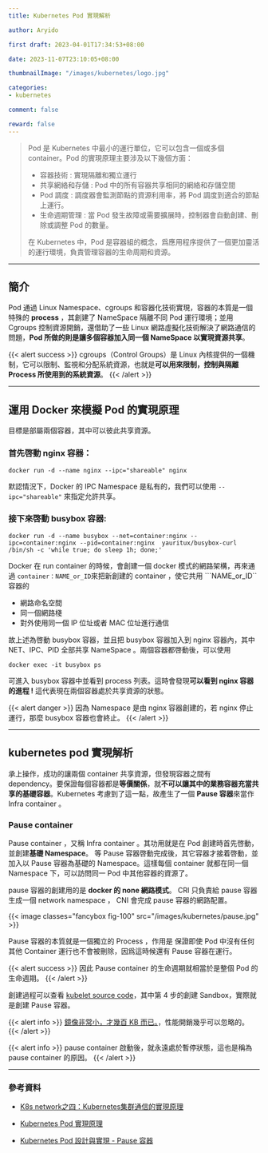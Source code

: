 ```yaml
---
title: Kubernetes Pod 實現解析

author: Aryido

first draft: 2023-04-01T17:34:53+08:00

date: 2023-11-07T23:10:05+08:00

thumbnailImage: "/images/kubernetes/logo.jpg"

categories:
- kubernetes

comment: false

reward: false
---
```

<!--BODY-->
> Pod 是 Kubernetes 中最小的運行單位，它可以包含一個或多個 container。Pod 的實現原理主要涉及以下幾個方面：
> - 容器技術 : 實現隔離和獨立運行
> - 共享網絡和存儲 : Pod 中的所有容器共享相同的網絡和存儲空間
> - Pod 調度 : 調度器會監測節點的資源利用率，將 Pod 調度到適合的節點上運行。
> - 生命週期管理 : 當 Pod 發生故障或需要擴展時，控制器會自動創建、刪除或調整 Pod 的數量。
>
> 在 Kubernetes 中，Pod 是容器組的概念，爲應用程序提供了一個更加靈活的運行環境，負責管理容器的生命周期和資源。
<!--more-->
---

## 簡介
Pod 通過 Linux Namespace、cgroups 和容器化技術實現，容器的本質是一個特殊的 **process** ，其創建了 NameSpace 隔離不同 Pod 運行環境；並用 Cgroups 控制資源開銷，還借助了一些 Linux 網路虛擬化技術解決了網路通信的問題，**Pod 所做的則是讓多個容器加入同一個 NameSpace 以實現資源共享**。

{{< alert success >}}
cgroups（Control Groups）是 Linux 內核提供的一個機制，它可以限制、監視和分配系統資源，也就是**可以用來限制，控制與隔離 Process 所使用到的系統資源**。
{{< /alert >}}

---

## 運用 Docker 來模擬 Pod 的實現原理

目標是部屬兩個容器，其中可以彼此共享資源。

### 首先啓動 nginx 容器：
```shell
docker run -d --name nginx --ipc="shareable" nginx
```

默認情況下，Docker 的 IPC Namespace 是私有的，我們可以使用 ```--ipc="shareable"``` 來指定允許共享。

### 接下來啓動 busybox 容器:
```shell
docker run -d --name busybox --net=container:nginx --ipc=container:nginx --pid=container:nginx  yauritux/busybox-curl /bin/sh -c 'while true; do sleep 1h; done;'
```
Docker 在 run container 的時候，會創建一個 docker 模式的網路架構，再來通過 ```container：NAME_or_ID```來把新創建的 container ，使它共用 ```NAME_or_ID`` 容器的
- 網路命名空間
- 同一個網路棧
- 對外使用同一個 IP 位址或者 MAC 位址進行通信

故上述為啓動 busybox 容器，並且把 busybox 容器加入到 nginx 容器內，其中 NET、IPC、PID 全部共享 NameSpace 。兩個容器都啓動後，可以使用
```shell
docker exec -it busybox ps
```
可進入 busybox 容器中並看到 process 列表。這時會發現**可以看到 nginx 容器的進程 !** 這代表現在兩個容器處於共享資源的狀態。

{{< alert danger >}}
因為 Namespace 是由 nginx 容器創建的，若 nginx 停止運行，那麼 busybox 容器也會終止。
{{< /alert >}}

---
## kubernetes pod 實現解析
承上操作，成功的讓兩個 container 共享資源，但發現容器之間有 dependency。要保證每個容器都是**等價關係**，就**不可以讓其中的業務容器充當共享的基礎容器**。Kubernetes 考慮到了這一點，故產生了一個 **Pause 容器**來當作 Infra container 。

### Pause container
Pause container ，又稱 Infra container 。其功用就是在 Pod 創建時首先啓動，並創建**基礎 Namespace**。 等 Pause 容器啓動完成後，其它容器才接着啓動，並加入以 Pause 容器為基礎的 Namespace。這樣每個 container 就都在同一個 Namespace 下，可以訪問同一 Pod 中其他容器的資源了。

pause 容器的創建用的是 **docker 的 none 網路模式**。 CRI 只負責給 pause 容器生成一個 network namespace ， CNI 會完成 pause 容器的網路配置。

{{< image classes="fancybox fig-100" src="/images/kubernetes/pause.jpg" >}}

Pause 容器的本質就是一個獨立的 Process ，作用是 保證即使 Pod 中沒有任何其他 Container 運行也不會被刪除，因爲這時候還有 Pause 容器在運行。

{{< alert success >}}
因此 Pause container 的生命週期就相當於是整個 Pod 的生命週期。
{{< /alert >}}

創建過程可以查看 [kubelet source code](https://github.com/kubernetes/kubernetes/blob/v1.26.1/pkg/kubelet/kuberuntime/kuberuntime_manager.go)，其中第 4 步的創建 Sandbox，實際就是創建 Pause 容器。

{{< alert info >}}
[鏡像非常小，才幾百 KB 而已。](https://console.cloud.google.com/gcr/images/google-containers/GLOBAL/pause-amd64)，性能開銷幾乎可以忽略的。
{{< /alert >}}

{{< alert info >}}
pause container 啟動後，就永遠處於暫停狀態，這也是稱為 pause container 的原因。
{{< /alert >}}

---
### 參考資料
- [K8s network之四：Kubernetes集群通信的實現原理](https://marcuseddie.github.io/2021/K8s-Network-Architecture-section-four.html)


- [Kubernetes Pod 實現原理](https://www.readfog.com/a/1697874061307252736)

- [Kubernetes Pod 設計與實現 - Pause 容器](https://www.readfog.com/a/1716907231840145408)